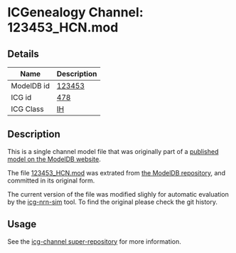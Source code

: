 # ICGenealogy Channel: 123453\_HCN.mod

## Details

Name | Description
---- | -----------
ModelDB id | [123453](http://senselab.med.yale.edu/ModelDB/ShowModel.cshtml?model=123453)
ICG id | [478](http://icg.neurotheory.ox.ac.uk/channels/4/478)
ICG Class | [IH](http://icg.neurotheory.ox.ac.uk/channels/4)

## Description

This is a single channel model file that was originally part of a [published model on the ModelDB website](http://senselab.med.yale.edu/mModelDB/ShowModel.cshtml?model=123453).


The file [123453\_HCN.mod](123453_HCN.mod) was extrated from [the ModelDB repository](http://senselab.med.yale.edu/ModelDB/ShowModel.cshtml?model=123453), and committed in its original form.

The current version of the file was modified slighly for automatic evaluation by the [icg-nrn-sim](https://github.com/icgenealogy/icg-nrn-sim) tool. To find the original please check the git history.


## Usage

See the [icg-channel super-repository](https://github.com/icgenealogy/icg-channels) for more information.
